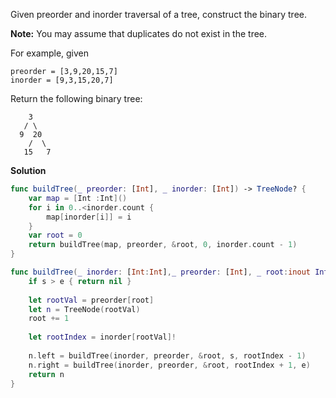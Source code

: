 Given preorder and inorder traversal of a tree, construct the binary tree.

**Note:**
You may assume that duplicates do not exist in the tree.

For example, given

```
preorder = [3,9,20,15,7]
inorder = [9,3,15,20,7]
```

Return the following binary tree:

```
    3
   / \
  9  20
    /  \
   15   7
```



**Solution**

```swift
func buildTree(_ preorder: [Int], _ inorder: [Int]) -> TreeNode? {
    var map = [Int :Int]()
    for i in 0..<inorder.count {
        map[inorder[i]] = i
    }
    var root = 0
    return buildTree(map, preorder, &root, 0, inorder.count - 1)
}

func buildTree(_ inorder: [Int:Int],_ preorder: [Int], _ root:inout Int, _ s: Int, _ e: Int) -> TreeNode? {
    if s > e { return nil }
    
    let rootVal = preorder[root]
    let n = TreeNode(rootVal)
    root += 1
    
    let rootIndex = inorder[rootVal]!
    
    n.left = buildTree(inorder, preorder, &root, s, rootIndex - 1)
    n.right = buildTree(inorder, preorder, &root, rootIndex + 1, e)
    return n
}
```

